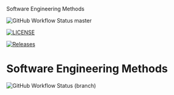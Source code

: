 
Software Engineering Methods

![GitHub Workflow Status master](https://img.shields.io/github/actions/workflow/status/Terrel-Deligny/sem/main.yml?branch=master)

[![LICENSE](https://img.shields.io/github/license/Terrel-Deligny/sem.svg?style=flat-square)](https://github.com/Terrel-Deligny/sem/blob/master/LICENSE)

[![Releases](https://img.shields.io/github/release/Terrel-Deligny/sem/all.svg?style=flat-square)](https://github.com/Terrel-Deligny/sem/releases)

# Software Engineering Methods
![GitHub Workflow Status (branch)](https://img.shields.io/github/actions/workflow/status/Terrel-Deligny/sem/main.yml?branch=develop)